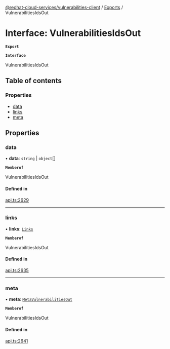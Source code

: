 [@redhat-cloud-services/vulnerabilities-client](../README.md) / [Exports](../modules.md) / VulnerabilitiesIdsOut

# Interface: VulnerabilitiesIdsOut

**`Export`**

**`Interface`**

VulnerabilitiesIdsOut

## Table of contents

### Properties

- [data](VulnerabilitiesIdsOut.md#data)
- [links](VulnerabilitiesIdsOut.md#links)
- [meta](VulnerabilitiesIdsOut.md#meta)

## Properties

### data

• **data**: `string` \| `object`[]

**`Memberof`**

VulnerabilitiesIdsOut

#### Defined in

[api.ts:2629](https://github.com/RedHatInsights/javascript-clients/blob/master/packages/vulnerabilities/git-api/api.ts#L2629)

___

### links

• **links**: [`Links`](Links.md)

**`Memberof`**

VulnerabilitiesIdsOut

#### Defined in

[api.ts:2635](https://github.com/RedHatInsights/javascript-clients/blob/master/packages/vulnerabilities/git-api/api.ts#L2635)

___

### meta

• **meta**: [`MetaVulnerabilitiesOut`](MetaVulnerabilitiesOut.md)

**`Memberof`**

VulnerabilitiesIdsOut

#### Defined in

[api.ts:2641](https://github.com/RedHatInsights/javascript-clients/blob/master/packages/vulnerabilities/git-api/api.ts#L2641)
